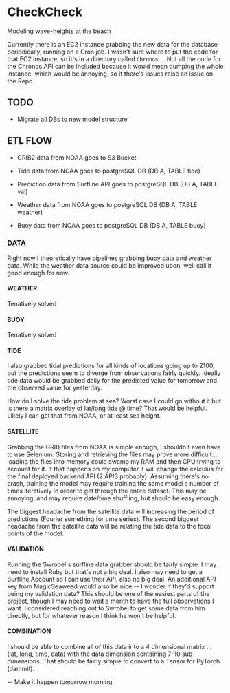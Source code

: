 # CheckCheck
Modeling wave-heights at the beach

Currently there is an EC2 instance grabbing the new data for the database periodically, running on a Cron job.  I wasn't sure where to put the code for that EC2 instance, so it's in a directory called `Chronos` ... Not all the code for the Chronos API can be included because it would mean dumping the whole instance, which would be annoying, so if there's issues raise an issue on the Repo.

## TODO

- Migrate all DBs to new model structure

## ETL FLOW

- GRIB2 data from NOAA goes to S3 Bucket

- Tide data from NOAA goes to postgreSQL DB (DB A, TABLE tide)

- Prediction data from Surfline API goes to postgreSQL DB (DB A, TABLE val)

- Weather data from NOAA goes to postgreSQL DB (DB A, TABLE weather)

- Buoy data from NOAA goes to postgreSQL DB (DB A, TABLE buoy)

### DATA
Right now I theoretically have pipelines grabbing buoy data and weather data.  While the weather data source could be improved upon, well call it good enough for now.  

#### WEATHER
Tenatively solved

#### BUOY
Tenatively solved

#### TIDE
I also grabbed tidal predictions for all kinds of locations going up to 2100, but the predictions seem to diverge from observations fairly quickly.  Ideally tide data would be grabbed daily for the predicted value for tomorrow and the observed value for yesterday.

How do I solve the tide problem at sea?  Worst case I could go without it but is there a matrix overlay of lat/long tide @ time?  That would be helpful.  Likely I can get that from NOAA, or at least sea height.

#### SATELLITE
Grabbing the GRIB files from NOAA is simple enough, I shouldn't even have to use Selenium.  Storing and retrieving the files may prove more difficult... loading the files into memory could swamp my RAM and then CPU trying to account for it.  If that happens on my computer it will change the calculus for the final deployed backend API (2 APIS probably).  Assuming there's no crash, training the model may require training the same model a number of times iteratively in order to get through the entire dataset.  This may be annoying, and may require date/time shuffling, but should be easy enough. 

The biggest headache from the satellite data will increasing the period of predictions (Fourier something for time series).  The second biggest headache from the satellite data will be relating the tide data to the focal points of the model.

#### VALIDATION
Running the Swrobel's surfline data grabber should be fairly simple.  I may need to install Ruby but that's not a big deal.  I also may need to get a Surfline Account so I can use their API, also no big deal.  An additional API key from MagicSeaweed would also be nice -- I wonder if they'd support being my validation data?  This should be one of the easiest parts of the project, though I may need to wait a month to have the full observations I want.  I considered reaching out to Swrobel to get some data from him directly, but for whatever reason I think he won't be helpful.


#### COMBINATION

I should be able to combine all of this data into a 4 dimensional matrix ... (lat, long, time, data) with the data dimension containing 7-10 sub-dimensions.  That should be fairly simple to convert to a Tensor for PyTorch (dammit).

-- Make it happen tomorrow morning

